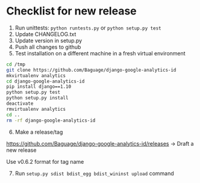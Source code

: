 # Checklist for new release

1. Run unittests: `python runtests.py` or `python setup.py test`
2. Update CHANGELOG.txt
3. Update version in setup.py
4. Push all changes to github
5. Test installation on a different machine in a fresh virtual environment
```bash
cd /tmp
git clone https://github.com/Baguage/django-google-analytics-id
mkvirtualenv analytics
cd django-google-analytics-id
pip install django==1.10
python setup.py test
python setup.py install
deactivate
rmvirtualenv analytics
cd ..
rm -rf django-google-analytics-id
```
6. Make a release/tag

https://github.com/Baguage/django-google-analytics-id/releases -> Draft a new release

Use v0.6.2 format for tag name

7. Run `setup.py sdist bdist_egg bdist_wininst upload` command